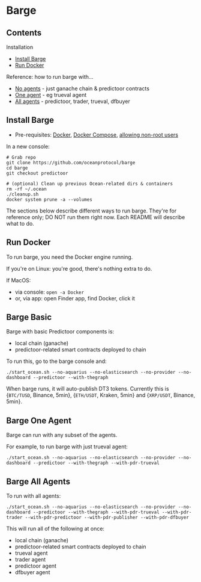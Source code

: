 <!--
Copyright 2023 Ocean Protocol Foundation
SPDX-License-Identifier: Apache-2.0
-->

# Barge

## Contents

Installation
- [Install Barge](#install-barge)
- [Run Docker](#run-docker)

Reference: how to run barge with...
- [No agents](#barge-basic) - just ganache chain & predictoor contracts
- [One agent](#barge-one-agent) - eg trueval agent
- [All agents](#barge-all-agents) - predictoor, trader, trueval, dfbuyer


## Install Barge

- Pre-requisites: [Docker](https://docs.docker.com/engine/install/), [Docker Compose](https://docs.docker.com/compose/install/), [allowing non-root users](https://www.thegeekdiary.com/run-docker-as-a-non-root-user/)

In a new console:

```console
# Grab repo
git clone https://github.com/oceanprotocol/barge
cd barge
git checkout predictoor

# (optional) Clean up previous Ocean-related dirs & containers
rm -rf ~/.ocean
./cleanup.sh
docker system prune -a --volumes
```

The sections below describe different ways to run barge. They're for reference only; DO NOT run them right now. Each README will describe what to do.

## Run Docker

To run barge, you need the Docker engine running. 

If you're on Linux: you're good, there's nothing extra to do.

If MacOS: 
- via console: `open -a Docker`
- or, via app: open Finder app, find Docker, click it

## Barge Basic

Barge with basic Predictoor components is:
- local chain (ganache)
- predictoor-related smart contracts deployed to chain

To run this, go to the barge console and:
```console
./start_ocean.sh --no-aquarius --no-elasticsearch --no-provider --no-dashboard --predictoor --with-thegraph
```

When barge runs, it will auto-publish DT3 tokens. Currently this is {`BTC/TUSD`, Binance, 5min}, {`ETH/USDT`, Kraken, 5min} and {`XRP/USDT`, Binance, 5min}.

## Barge One Agent

Barge can run with any subset of the agents.

For example, to run barge with just trueval agent:
```console
./start_ocean.sh --no-aquarius --no-elasticsearch --no-provider --no-dashboard --predictoor --with-thegraph --with-pdr-trueval
```

## Barge All Agents

To run with all agents:

```console
./start_ocean.sh --no-aquarius --no-elasticsearch --no-provider --no-dashboard --predictoor --with-thegraph --with-pdr-trueval --with-pdr-trader --with-pdr-predictoor --with-pdr-publisher --with-pdr-dfbuyer
```

This will run all of the following at once:
- local chain (ganache)
- predictoor-related smart contracts deployed to chain
- trueval agent
- trader agent
- predictoor agent
- dfbuyer agent

